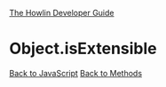 [The Howlin Developer Guide](/index.md)



Object.isExtensible
===================

[Back to JavaScript](../index.md)
[Back to Methods](../methods.md)



